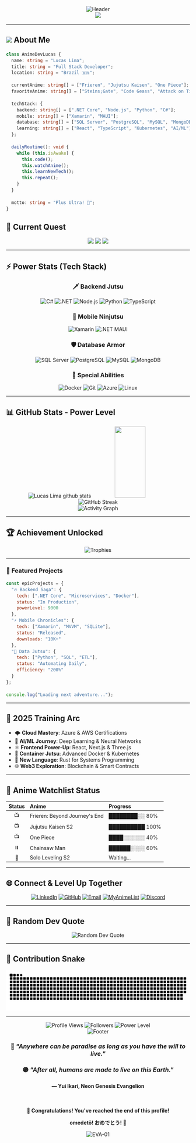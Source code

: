 <div align="center">
  <img src="https://capsule-render.vercel.app/api?type=waving&color=gradient&customColorList=6,12,20,24,30&height=280&section=header&text=こんにちは!%20I'm%20Lucas&fontSize=55&fontColor=fff&animation=twinkling&fontAlignY=35&desc=Full%20Stack%20Developer%20|%20Anime%20Enthusiast%20|%20Code%20Craftsman&descAlignY=55&descSize=18" alt="Header" />
</div>


<div align="center">
  <a href="https://git.io/typing-svg">
    <img src="https://readme-typing-svg.demolab.com/?font=Fira+Code&weight=600&size=18&duration=3000&pause=1000&color=A855F7&center=true&vCenter=true&random=false&width=435&lines=%E7%A7%81%E3%81%AF%E9%96%8B%E7%99%BA%E8%80%85%E3%81%A7%E3%81%99+(I%27m+a+developer);%E3%82%B3%E3%83%BC%E3%83%89%E3%81%AF%E8%8A%B8%E8%A1%93%E3%81%A7%E3%81%99+(Code+is+art) "/>
  </a>
</div>

---



## <img src="https://media.giphy.com/media/hvRJCLFzcasrR4ia7z/giphy.gif" width="28"> **About Me**

```typescript
class AnimeDevLucas {
  name: string = "Lucas Lima";
  title: string = "Full Stack Developer";
  location: string = "Brazil 🇧🇷";
  
  currentAnime: string[] = ["Frieren", "Jujutsu Kaisen", "One Piece"];
  favoriteAnime: string[] = ["Steins;Gate", "Code Geass", "Attack on Titan"];
  
  techStack: {
    backend: string[] = [".NET Core", "Node.js", "Python", "C#"];
    mobile: string[] = ["Xamarin", "MAUI"];
    database: string[] = ["SQL Server", "PostgreSQL", "MySQL", "MongoDB"];
    learning: string[] = ["React", "TypeScript", "Kubernetes", "AI/ML"];
  };
  
  dailyRoutine(): void {
    while (this.isAwake) {
      this.code();
      this.watchAnime();
      this.learnNewTech();
      this.repeat();
    }
  }
  
  motto: string = "Plus Ultra! 💪";
}
```

## 🎯 **Current Quest**

<div align="center">
  <img src="https://img.shields.io/badge/Level-Senior%20Developer-FF6B6B?style=for-the-badge&labelColor=1a1a1a&logo=data:image/png;base64,iVBORw0KGgoAAAANSUhEUgAAAA4AAAAOCAYAAAAfSC3RAAAACXBIWXMAAAsTAAALEwEAmpwYAAAAIGNIUk0AAHolAACAgwAA+f8AAIDpAAB1MAAA6mAAADqYAAAXb5JfxUYAAADuSURBVHjajNK9SgNBFIXx38yPiaCFhZXgC1jYWdn5BNr4CBZWPoGFb2Ahgo2VjYWFWFgIFkIgwUQjbnZnZ87MXIsFN7gY8cCBW5zf5XAP/4T7Pf7NMAC2gE1gHVgDVtXaZtVaVWvnVa1VrZ1VtVa19gJYAtpAkyhLlCVKY6UxIASCcRgP8EdhhMO4APqB1gsAJy7Jg3z4ShZmQRaQZ0F2kAV5mMEDPA/y8BWeBdkneATwlMiTnCc5TnSOmNCYMKkzmTA1pjo1E5PqVEzqTCdMJkwniR7DQKPBaDS4bTfaDS4bDS4bNxreNBo8KnDjGhyvu+7NtajwOwC+x/0AsLJR5iVlrQ0AAAAASUVORK5CYII=">
  <img src="https://img.shields.io/badge/Class-Code%20Ninja-A855F7?style=for-the-badge&labelColor=1a1a1a&logo=ninja">
  <img src="https://img.shields.io/badge/Guild-Anime%20Devs-3B82F6?style=for-the-badge&labelColor=1a1a1a&logo=discord">
</div>

---

## ⚡ **Power Stats (Tech Stack)**

<div align="center">

### 🗡️ **Backend Jutsu**
![C#](https://img.shields.io/badge/C%23-239120?style=for-the-badge&logo=c-sharp&logoColor=white)
![.NET](https://img.shields.io/badge/.NET-512BD4?style=for-the-badge&logo=dotnet&logoColor=white)
![Node.js](https://img.shields.io/badge/Node.js-339933?style=for-the-badge&logo=nodedotjs&logoColor=white)
![Python](https://img.shields.io/badge/Python-3776AB?style=for-the-badge&logo=python&logoColor=white)
![TypeScript](https://img.shields.io/badge/TypeScript-007ACC?style=for-the-badge&logo=typescript&logoColor=white)

### 📱 **Mobile Ninjutsu**
![Xamarin](https://img.shields.io/badge/Xamarin-3498DB?style=for-the-badge&logo=xamarin&logoColor=white)
![.NET MAUI](https://img.shields.io/badge/.NET%20MAUI-512BD4?style=for-the-badge&logo=dotnet&logoColor=white)

### 🛡️ **Database Armor**
![SQL Server](https://img.shields.io/badge/SQL%20Server-CC2927?style=for-the-badge&logo=microsoft%20sql%20server&logoColor=white)
![PostgreSQL](https://img.shields.io/badge/PostgreSQL-316192?style=for-the-badge&logo=postgresql&logoColor=white)
![MySQL](https://img.shields.io/badge/MySQL-005C84?style=for-the-badge&logo=mysql&logoColor=white)
![MongoDB](https://img.shields.io/badge/MongoDB-4EA94B?style=for-the-badge&logo=mongodb&logoColor=white)

### 🌟 **Special Abilities**
![Docker](https://img.shields.io/badge/Docker-2CA5E0?style=for-the-badge&logo=docker&logoColor=white)
![Git](https://img.shields.io/badge/Git-F05032?style=for-the-badge&logo=git&logoColor=white)
![Azure](https://img.shields.io/badge/Azure-0089D0?style=for-the-badge&logo=microsoft-azure&logoColor=white)
![Linux](https://img.shields.io/badge/Linux-FCC624?style=for-the-badge&logo=linux&logoColor=black)

</div>

---

## 📊 **GitHub Stats - Power Level**

<div align="center">
  <img width="49%" height="195px" src="https://github-readme-stats.vercel.app/api?username=xhinzz&show_icons=true&count_private=true&hide_border=true&title_color=FF6B6B&icon_color=A855F7&text_color=c9d1d9&bg_color=0d1117" alt="Lucas Lima github stats" /> 
  <img width="41%" height="195px" src="https://github-readme-stats.vercel.app/api/top-langs/?username=xhinzz&layout=compact&hide_border=true&title_color=FF6B6B&text_color=c9d1d9&bg_color=0d1117" />
</div>

<div align="center">
  <img src="https://github-readme-streak-stats.herokuapp.com/?user=xhinzz&theme=radical&hide_border=true&stroke=0000&background=0D1117&ring=FF6B6B&fire=FF6B6B&currStreakLabel=A855F7" alt="GitHub Streak" />
</div>

<div align="center">
  <img src="https://github-readme-activity-graph.vercel.app/graph?username=xhinzz&bg_color=0d1117&color=FF6B6B&line=A855F7&point=fff&area=true&hide_border=true" alt="Activity Graph" />
</div>

---

## 🏆 **Achievement Unlocked**

<div align="center">
  <img src="https://github-profile-trophy.vercel.app/?username=xhinzz&theme=radical&no-frame=true&no-bg=false&margin-w=4&margin-h=4&column=7" alt="Trophies" />
</div>

---

### 🌸 **Featured Projects**

```javascript
const epicProjects = {
  "🔥 Backend Saga": {
    tech: [".NET Core", "Microservices", "Docker"],
    status: "In Production",
    powerLevel: 9000
  },
  "⚡ Mobile Chronicles": {
    tech: ["Xamarin", "MVVM", "SQLite"],
    status: "Released",
    downloads: "10K+"
  },
  "🌟 Data Jutsu": {
    tech: ["Python", "SQL", "ETL"],
    status: "Automating Daily",
    efficiency: "200%"
  }
};

console.log("Loading next adventure...");
```

---

## 🎯 **2025 Training Arc**

<div align="left">

- 🌩️ **Cloud Mastery**: Azure & AWS Certifications
- 🤖 **AI/ML Journey**: Deep Learning & Neural Networks
- ⚛️ **Frontend Power-Up**: React, Next.js & Three.js
- 🐳 **Container Jutsu**: Advanced Docker & Kubernetes
- 🦀 **New Language**: Rust for Systems Programming
- 🌐 **Web3 Exploration**: Blockchain & Smart Contracts

</div>

---

## 🎌 **Anime Watchlist Status**

<div align="center">
  
| Status | Anime | Progress |
|:------:|:------|:---------|
| 📺 | Frieren: Beyond Journey's End | ████████░░ 80% |
| 📺 | Jujutsu Kaisen S2 | ██████████ 100% |
| 📺 | One Piece | ████░░░░░░ 40% |
| ⏸️ | Chainsaw Man | ██████░░░░ 60% |
| 📝 | Solo Leveling S2 | Waiting... |

</div>

---

## 🌐 **Connect & Level Up Together**

<div align="center">
  
[![LinkedIn](https://img.shields.io/badge/LinkedIn-0077B5?style=for-the-badge&logo=linkedin&logoColor=white)](https://linkedin.com/in/lucaslima)
[![GitHub](https://img.shields.io/badge/GitHub-100000?style=for-the-badge&logo=github&logoColor=white)](https://github.com/xhinzz)
[![Email](https://img.shields.io/badge/Email-D14836?style=for-the-badge&logo=gmail&logoColor=white)](mailto:lucas@example.com)
[![MyAnimeList](https://img.shields.io/badge/MyAnimeList-2E51A2?style=for-the-badge&logo=myanimelist&logoColor=white)](https://myanimelist.net/)
[![Discord](https://img.shields.io/badge/Discord-5865F2?style=for-the-badge&logo=discord&logoColor=white)](https://discord.com/)

</div>

---

## 💭 **Random Dev Quote**

<div align="center">
  <img src="https://quotes-github-readme.vercel.app/api?type=horizontal&theme=radical" alt="Random Dev Quote" />
</div>

---

## 🐍 **Contribution Snake**

<div align="center">
  <picture>
    <source media="(prefers-color-scheme: dark)" srcset="https://raw.githubusercontent.com/platane/platane/output/github-contribution-grid-snake-dark.svg">
    <source media="(prefers-color-scheme: light)" srcset="https://raw.githubusercontent.com/platane/platane/output/github-contribution-grid-snake.svg">
    <img alt="github contribution grid snake animation" src="https://raw.githubusercontent.com/platane/platane/output/github-contribution-grid-snake.svg">
  </picture>
</div>

---

<div align="center">
  <img src="https://komarev.com/ghpvc/?username=xhinzz&label=Visitors&color=FF6B6B&style=for-the-badge" alt="Profile Views" />
  <img src="https://img.shields.io/github/followers/xhinzz?label=Followers&style=for-the-badge&color=A855F7" alt="Followers" />
  <img src="https://img.shields.io/badge/Anime%20Power-Over%209000!-FFD700?style=for-the-badge" alt="Power Level" />
</div>

<div align="center">
  <img src="https://capsule-render.vercel.app/api?type=waving&color=gradient&customColorList=6,12,20,24,30&height=100&section=footer&fontSize=0" alt="Footer" />
</div>

<div align="center">
  
  ### 💜 *"Anywhere can be paradise as long as you have the will to live."*
  ### 🟣 *"After all, humans are made to live on this Earth."*
  #### — Yui Ikari, Neon Genesis Evangelion
  
  <br>
  
  **🌌 Congratulations! You've reached the end of this profile!**
  
  **omedetō! おめでとう! 🎊**
  
  <img src="https://media.giphy.com/media/4VVZTvTqzRR0BUwNIH/giphy.gif" width="150" alt="EVA-01" />
  
</div>
